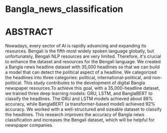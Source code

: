 # Bangla_news_classification
# ABSTRACT 
Nowadays, every sector of AI is rapidly advancing and expanding its resources. Bengali is the fifth most widely spoken language globally, but unfortunately, Bengali NLP resources are very limited. Therefore, it's crucial to enhance the dataset and resources for the Bengali language. We created a Bangla news headline dataset with 35,000 headlines so that we can build a model that can detect the political aspect of a headline. We categorized the headlines into three categories: political, international-political, and non-political. This study contributes to the development of digital Bangla newspaper resources.To achieve this goal, with a 35,000-headline dataset, we trained three deep learning models: GRU, LSTM, and BanglaBERT to classify the headlines. The GRU and LSTM models achieved about 88% accuracy, while BanglaBERT (a transformer-based model) achieved 92% accuracy. We worked with a well-structured and sizeable dataset to classify the headlines. This research improves the accuracy of Bangla news classification and increases the Bengali dataset, which will be helpful for newspaper companies. 

